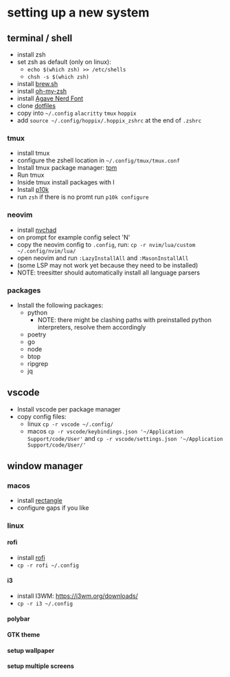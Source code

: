 # setting up a new system

## terminal / shell

* install zsh
* set zsh as default (only on linux):
  * ``echo $(which zsh) >> /etc/shells``
  * ``chsh -s $(which zsh)``
* install [brew.sh](https://brew.sh/)
* install [oh-my-zsh](https://ohmyz.sh/)
* install [Agave Nerd Font](https://www.nerdfonts.com/)
* clone [dotfiles](https://github.com/Hoppix/dotfiles)
* copy into ``~/.config`` ``alacritty`` ``tmux`` ``hoppix``
* add ``source ~/.config/hoppix/.hoppix_zshrc`` at the end of ``.zshrc``

### tmux

* install tmux
* configure the zshell location in ``~/.config/tmux/tmux.conf``
* Install tmux package manager: [tpm](https://github.com/tmux-plugins/tpm)
* Run tmux
* Inside tmux install packages with <C-b>I
* Install [p10k](https://github.com/romkatv/powerlevel10k?tab=readme-ov-file#installation)
* run ``zsh`` if there is no promt run ``p10k configure``

### neovim

* install [nvchad](https://nvchad.com/)
* on prompt for example config select 'N'
* copy the neovim config to ``.config``, run: ``cp -r nvim/lua/custom ~/.config/nvim/lua/``
* open neovim and run ``:LazyInstallAll`` and ``:MasonInstallAll``
* (some LSP may not work yet because they need to be installed)
* NOTE: treesitter should automatically install all language parsers

### packages

* Install the following packages:
  * python
    * NOTE: there might be clashing paths with preinstalled python interpreters, resolve them accordingly
  * poetry
  * go
  * node
  * btop
  * ripgrep
  * jq

## vscode

* Install vscode per package manager
* copy config files:
  * linux ``cp -r vscode ~/.config/``
  * macos ``cp -r vscode/keybindings.json '~/Application Support/code/User'`` and ``cp -r vscode/settings.json '~/Application Support/code/User/'``

## window manager

### macos

* install [rectangle](https://rectangleapp.com/)
* configure gaps if you like

### linux

#### rofi

* install [rofi](https://github.com/davatorium/rofi)
* ``cp -r rofi ~/.config``

#### i3

* install I3WM: <https://i3wm.org/downloads/>
* ``cp -r i3 ~/.config``

#### polybar

#### GTK theme

#### setup wallpaper

#### setup multiple screens
